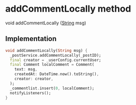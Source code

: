 


# addCommentLocally method








void addCommentLocally
([String](https://api.flutter.dev/flutter/dart-core/String-class.html) msg)








## Implementation

```dart
void addCommentLocally(String msg) {
  _postService.addCommentLocally(_postID);
  final creator = _userConfig.currentUser;
  final Comment localComment = Comment(
    text: msg,
    createdAt: DateTime.now().toString(),
    creator: creator,
  );
  _commentlist.insert(0, localComment);
  notifyListeners();
}
```







